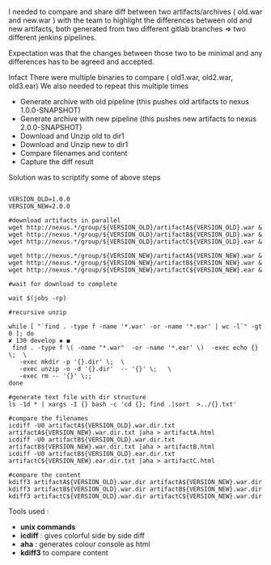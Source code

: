 I needed to compare and share diff between two artifacts/archives ( old.war and new.war ) with the team to highlight the 
differences between old and new artifacts, both generated from two different gitlab branches => two different jenkins pipelines.

Expectation was that the changes between those two to be minimal and any differences has to be agreed and accepted.

Infact There were multiple binaries to compare ( old1.war, old2.war, old3.ear)
We also needed to repeat this multiple times 
 * Generate archive with old pipeline (this pushes old artifacts to nexus 1.0.0-SNAPSHOT)
 * Generate archive with new pipeline (this pushes new artifacts to nexus 2.0.0-SNAPSHOT)
 * Download and Unzip old to dir1
 * Download and Unzip new to dir1
 * Compare filenames and content
 * Capture the diff result
 
Solution was to scriptify some of above steps
 
 ~~~~shell
 
 VERSION_OLD=1.0.0
 VERSION_NEW=2.0.0

#download artifacts in parallel
 wget http://nexus.*/group/${VERSION_OLD}/artifactA${VERSION_OLD}.war &
 wget http://nexus.*/group/${VERSION_OLD}/artifactB${VERSION_OLD}.war &
 wget http://nexus.*/group/${VERSION_OLD}/artifactC${VERSION_OLD}.ear &

 wget http://nexus.*/group/${VERSION_NEW}/artifactA${VERSION_NEW}.war &
 wget http://nexus.*/group/${VERSION_NEW}/artifactB${VERSION_NEW}.war &
 wget http://nexus.*/group/${VERSION_NEW}/artifactC${VERSION_NEW}.ear &

#wait for download to complete

wait $(jobs -rp)

#recursive unzip
 
while [ "`find . -type f -name '*.war' -or -name '*.ear' | wc -l`" -gt 0 ]; do                                                                                    ✘ 130 develop ✱ ◼
  find . -type f \( -name "*.war"  -or -name '*.ear' \)  -exec echo {} \;  \
    -exec mkdir -p '{}.dir' \;  \
    -exec unzip -o -d '{}.dir'  -- '{}' \;   \
    -exec rm -- '{}' \;;
done

#generate text file with dir structure
ls -1d * | xargs -I {} bash -c 'cd {}; find .|sort  >../{}.txt'

#compare the filenames
icdiff -U0 artifactA${VERSION_OLD}.war.dir.txt artifactA${VERSION_NEW}.war.dir.txt |aha > artifactA.html
icdiff -U0 artifactB${VERSION_OLD}.war.dir.txt artifactB${VERSION_NEW}.war.dir.txt |aha > artifactB.html
icdiff -U0 artifactB${VERSION_OLD}.ear.dir.txt artifactC${VERSION_NEW}.ear.dir.txt |aha > artifactC.html

#compare the content
kdiff3 artifactA${VERSION_OLD}.war.dir artifactA${VERSION_NEW}.war.dir
kdiff3 artifactB${VERSION_OLD}.war.dir artifactB${VERSION_NEW}.war.dir
kdiff3 artifactC${VERSION_OLD}.war.dir artifactC${VERSION_NEW}.war.dir

 ~~~~
 
 Tools used :
 * **unix commands**
 * **icdiff** : gives colorful side by side diff
 * **aha**  : generates colour console as html
 * **kdiff3** to compare content
 
